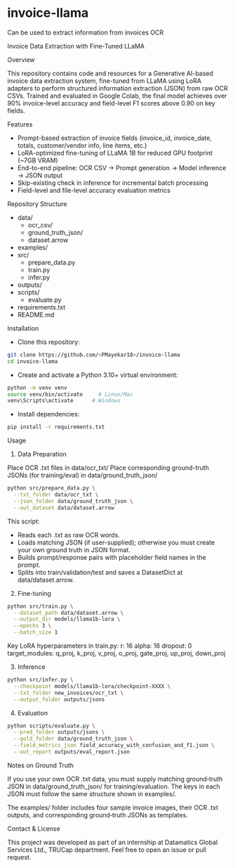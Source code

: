 # invoice-llama
Can be used to extract information from invoices OCR

Invoice Data Extraction with Fine-Tuned LLaMA


Overview

This repository contains code and resources for a Generative AI-based invoice data extraction system, fine-tuned from LLaMA using LoRA adapters to perform structured information extraction (JSON) from raw OCR CSVs. Trained and evaluated in Google Colab, the final model achieves over 90% invoice-level accuracy and field-level F1 scores above 0.90 on key fields.


Features

- Prompt-based extraction of invoice fields (invoice_id, invoice_date, totals, customer/vendor info, line items, etc.)
- LoRA-optimized fine-tuning of LLaMA 1B for reduced GPU footprint (~7GB VRAM)
- End-to-end pipeline: OCR CSV -> Prompt generation -> Model inference -> JSON output
- Skip-existing check in inference for incremental batch processing
- Field-level and file-level accuracy evaluation metrics


Repository Structure
- data/        
   - ocr_csv/
   - ground_truth_json/
   - dataset.arrow            
- examples/                
- src/                     
   - prepare_data.py      
   - train.py             
   - infer.py             
- outputs/                 
- scripts/                 
   - evaluate.py
- requirements.txt         
- README.md                


Installation

- Clone this repository:
```bash
git clone https://github.com/<PMayekar18>/invoice-llama
cd invoice-llama
```

- Create and activate a Python 3.10+ virtual environment:
```bash
python -m venv venv
source venv/bin/activate     # Linux/Mac
venv\Scripts\activate      # Windows
```

- Install dependencies:
```bash
pip install -r requirements.txt
```


Usage

1. Data Preparation

Place OCR .txt files in data/ocr_txt/
Place corresponding ground-truth JSONs (for training/eval) in data/ground_truth_json/
```bash
python src/prepare_data.py \
  --txt_folder data/ocr_txt \
  --json_folder data/ground_truth_json \
  --out_dataset data/dataset.arrow
```
This script:
- Reads each .txt as raw OCR words.
- Loads matching JSON (if user-supplied); otherwise you must create your own ground truth in JSON format.
- Builds prompt/response pairs with placeholder field names in the prompt.
- Splits into train/validation/test and saves a DatasetDict at data/dataset.arrow.

2. Fine-tuning
```bash
python src/train.py \
  --dataset_path data/dataset.arrow \
  --output_dir models/llama1b-lora \
  --epochs 3 \
  --batch_size 1
```
Key LoRA hyperparameters in train.py:
r: 16
alpha: 16
dropout: 0
target_modules: q_proj, k_proj, v_proj, o_proj, gate_proj, up_proj, down_proj

3. Inference
```bash
python src/infer.py \
  --checkpoint models/llama1b-lora/checkpoint-XXXX \
  --txt_folder new_invoices/ocr_txt \
  --output_folder outputs/jsons
```

4. Evaluation
```bash
python scripts/evaluate.py \
  --pred_folder outputs/jsons \
  --gold_folder data/ground_truth_json \
  --field_metrics_json field_accuracy_with_confusion_and_f1.json \
  --out_report outputs/eval_report.json
```


Notes on Ground Truth

If you use your own OCR .txt data, you must supply matching ground‑truth JSON in data/ground_truth_json/ for training/evaluation. The keys in each JSON must follow the same structure shown in examples/.

The examples/ folder includes four sample invoice images, their OCR .txt outputs, and corresponding ground‑truth JSONs as templates.


Contact & License

This project was developed as part of an internship at Datamatics Global Services Ltd., TRUCap department. Feel free to open an issue or pull request.
